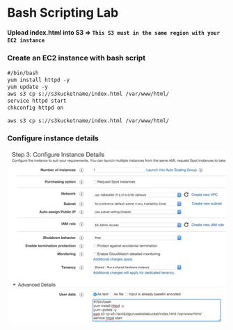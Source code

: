 # Bash Scripting Lab

#### Upload index.html into S3  =>  `This S3 must in the same region with your EC2 instance`




### Create an EC2 instance with bash script

```
#/bin/bash
yum install httpd -y
yum update -y
aws s3 cp s://s3kucketname/index.html /var/www/html/
service httpd start
chkconfig httpd on
```

```
aws s3 cp s://s3kucketname/index.html /var/www/html/
```

### Configure instance details

![Alt Image Text](images/11_2.jpg "body image")